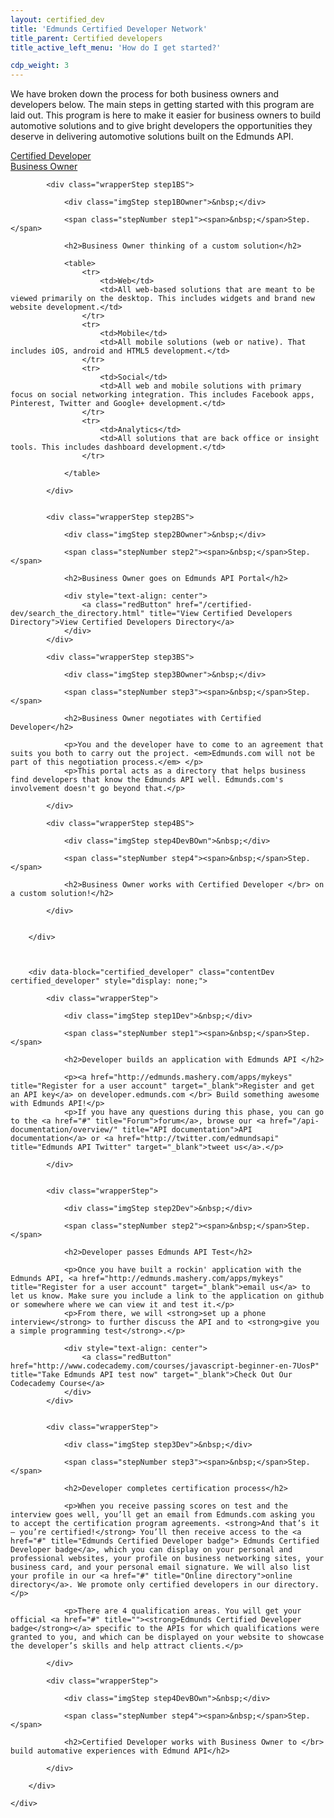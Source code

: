 ```yaml
---
layout: certified_dev
title: 'Edmunds Certified Developer Network'
title_parent: Certified developers
title_active_left_menu: 'How do I get started?'

cdp_weight: 3
---
```


We have broken down the process for both business owners and developers below. The main steps in getting started with this program are laid out. This program is here to make it easier for business owners to build automotive solutions and to give bright developers the opportunities they deserve in delivering automotive solutions built on the Edmunds API.
<a name="certified_developer">
</a>
<a name="business_owner">
</a>
<div id="menu" class="toggleLinks clearfix ">	
	<div>
		<a href="#certified_developer">Certified Developer</a>
	</div>
	<div>
		<a class="activeToggle" href="#business_owner">Business Owner</a>
	</div>
</div>

<div id="result">
	<div id="content">
		<div data-block="business_owner" class="contentBusOwner business_owner"  style="display: block;">
			
			<div class="wrapperStep step1BS">
			
				<div class="imgStep step1BOwner">&nbsp;</div>
				
				<span class="stepNumber step1"><span>&nbsp;</span>Step.</span>
				
				<h2>Business Owner thinking of a custom solution</h2>
				
				<table>
					<tr>
						<td>Web</td>
						<td>All web-based solutions that are meant to be viewed primarily on the desktop. This includes widgets and brand new website development.</td>
					</tr>
					<tr>
						<td>Mobile</td>
						<td>All mobile solutions (web or native). That includes iOS, android and HTML5 development.</td>
					</tr>
					<tr>
						<td>Social</td>
						<td>All web and mobile solutions with primary focus on social networking integration. This includes Facebook apps, Pinterest, Twitter and Google+ development.</td>
					</tr>
					<tr>
						<td>Analytics</td>
						<td>All solutions that are back office or insight tools. This includes dashboard development.</td>
					</tr>
				
				</table>
			
			</div>
			
			
			<div class="wrapperStep step2BS">
			
				<div class="imgStep step2BOwner">&nbsp;</div>
				
				<span class="stepNumber step2"><span>&nbsp;</span>Step.</span>
				
				<h2>Business Owner goes on Edmunds API Portal</h2>

				<div style="text-align: center">
					<a class="redButton" href="/certified-dev/search_the_directory.html" title="View Certified Developers Directory">View Certified Developers Directory</a>
				</div>
			</div>
			
			<div class="wrapperStep step3BS">
			
				<div class="imgStep step3BOwner">&nbsp;</div>
				
				<span class="stepNumber step3"><span>&nbsp;</span>Step.</span>
				
				<h2>Business Owner negotiates with Certified Developer</h2>
				
				<p>You and the developer have to come to an agreement that suits you both to carry out the project. <em>Edmunds.com will not be part of this negotiation process.</em> </p>
				<p>This portal acts as a directory that helps business find developers that know the Edmunds API well. Edmunds.com's involvement doesn't go beyond that.</p>
				
			</div>
			
			<div class="wrapperStep step4BS">
			
				<div class="imgStep step4DevBOwn">&nbsp;</div>
				
				<span class="stepNumber step4"><span>&nbsp;</span>Step.</span>
				
				<h2>Business Owner works with Certified Developer </br> on a custom solution!</h2>
		
			</div>
			
		
		</div>
		
		
		
		<div data-block="certified_developer" class="contentDev certified_developer" style="display: none;">
			
			<div class="wrapperStep">
			
				<div class="imgStep step1Dev">&nbsp;</div>
				
				<span class="stepNumber step1"><span>&nbsp;</span>Step.</span>
				
				<h2>Developer builds an application with Edmunds API </h2>
				
				<p><a href="http://edmunds.mashery.com/apps/mykeys" title="Register for a user account" target="_blank">Register and get an API key</a> on developer.edmunds.com </br> Build something awesome with Edmunds API!</p>
				<p>If you have any questions during this phase, you can go to the <a href="#" title="Forum">forum</a>, browse our <a href="/api-documentation/overview/" title="API documentation">API documentation</a> or <a href="http://twitter.com/edmundsapi" title="Edmunds API Twitter" target="_blank">tweet us</a>.</p>
			
			</div>
			
			
			<div class="wrapperStep">
			
				<div class="imgStep step2Dev">&nbsp;</div>
				
				<span class="stepNumber step2"><span>&nbsp;</span>Step.</span>
				
				<h2>Developer passes Edmunds API Test</h2>
				
				<p>Once you have built a rockin' application with the Edmunds API, <a href="http://edmunds.mashery.com/apps/mykeys" title="Register for a user account" target="_blank">email us</a> to let us know. Make sure you include a link to the application on github or somewhere where we can view it and test it.</p>
				<p>From there, we will <strong>set up a phone interview</strong> to further discuss the API and to <strong>give you a simple programming test</strong>.</p>

				<div style="text-align: center">
					<a class="redButton" href="http://www.codecademy.com/courses/javascript-beginner-en-7UosP" title="Take Edmunds API test now" target="_blank">Check Out Our Codecademy Course</a>
				</div>
			</div>
			
			
			<div class="wrapperStep">
			
				<div class="imgStep step3Dev">&nbsp;</div>
				
				<span class="stepNumber step3"><span>&nbsp;</span>Step.</span>
				
				<h2>Developer completes certification process</h2>
				
				<p>When you receive passing scores on test and the interview goes well, you’ll get an email from Edmunds.com asking you to accept the certification program agreements. <strong>And that’s it – you’re certified!</strong> You’ll then receive access to the <a href="#" title="Edmunds Certified Developer badge"> Edmunds Certified Developer badge</a>, which you can display on your personal and professional websites, your profile on business networking sites, your business card, and your personal email signature. We will also list your profile in our <a href="#" title="Online directory">online directory</a>. We promote only certified developers in our directory.</p>
				
				<p>There are 4 qualification areas. You will get your official <a href="#" title=""><strong>Edmunds Certified Developer badge</strong></a> specific to the APIs for which qualifications were granted to you, and which can be displayed on your website to showcase the developer’s skills and help attract clients.</p>
				
			</div>
			
			<div class="wrapperStep">
			
				<div class="imgStep step4DevBOwn">&nbsp;</div>
				
				<span class="stepNumber step4"><span>&nbsp;</span>Step.</span>
				
				<h2>Certified Developer works with Business Owner to </br> build automative experiences with Edmund API</h2>
				
			</div>
	
		</div>
		
	</div>
</div>

<script type="text/javascript" src="{{ PATH }}/assets/themes/twitter/js/jquery_history/jquery.history.js">
</script>

<script type="text/javascript" src="{{ PATH }}/assets/themes/twitter/js/jquery_history/scriptHistory.js">
</script>

<script type="text/javascript" charset="utf-8">
	/*$(function(){
	
		var currentHash = window.location.hash;
		
 		console.log(currentHash)
 		
		$('#menu').find('div:first a').addClass('activeToggle');
		
		if(currentHash == ''){
		
			//$('#menu').find('a[href="#business_owner"]').addClass('activeToggle');
			console.log('1')
			
		} else {
		
			$('#menu').find('a[href='+ currentHash +']').addClass('activeToggle');
			console.log('2')
			
		}
	});	*/
</script>










